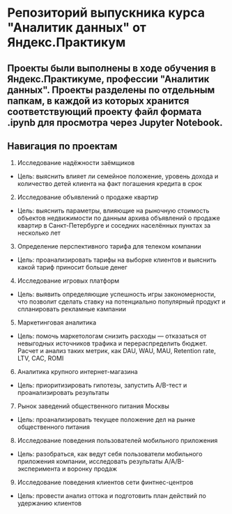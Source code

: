 # Репозиторий выпускника курса "Аналитик данных" от Яндекс.Практикум 
## Проекты были выполнены в ходе обучения в Яндекс.Практикуме, профессии "Аналитик данных". Проекты разделены по отдельным папкам, в каждой из которых хранится соответствующий проекту файл формата .ipynb для просмотра через Jupyter Notebook.

## Навигация по проектам
1. Исследование надёжности заёмщиков 
* Цель: выяснить влияет ли семейное положение, уровень дохода и количество детей клиента на факт погашения кредита в срок

2. Исследование объявлений о продаже квартир
* Цель: выяснить параметры, влияющие на рыночную стоимость объектов недвижимости по данным архива объявлений о продаже квартир в Санкт-Петербурге и соседних населённых пунктах за несколько лет

3. Определение перспективного тарифа для телеком компании
* Цель: проанализировать тарифы на выборке клиентов и выяснить какой тариф приносит больше денег

4. Исследование игровых платформ
* Цель: выявить определяющие успешность игры закономерности, что позволит сделать ставку на потенциально популярный продукт и спланировать рекламные кампании

5. Маркетинговая аналитика
* Цель: помочь маркетологам снизить расходы — отказаться от невыгодных источников трафика и перераспределить бюджет. Расчет и анализ таких метрик, как DAU, WAU, MAU, Retention rate, LTV, CAC, ROMI

6. Аналитика крупного интернет-магазина
* Цель: приоритизировать гипотезы, запустить A/B-тест и проанализировать результаты

7. Рынок заведений общественного питания Москвы
* Цель: проанализировать текущее положение дел на рынке общественного питания 

8. Исследование поведения пользователей мобильного приложения 
* Цель:  разобраться, как ведут себя пользователи мобильного приложения компании, исследовать результаты A/A/B-эксперимента и воронку продаж

9. Исследование поведения клиентов сети финтнес-центров
* Цель: провести анализ оттока и подготовить план действий по удержанию клиентов 

